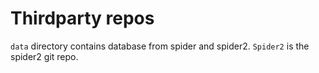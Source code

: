 # Thirdparty repos

`data` directory contains database from spider and spider2.
`Spider2` is the spider2 git repo.
